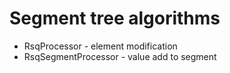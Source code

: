 Segment tree algorithms
========================
- RsqProcessor - element modification
- RsqSegmentProcessor - value add to segment 
